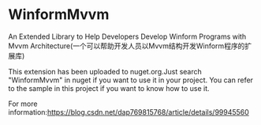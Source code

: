 # WinformMvvm
An Extended Library to Help Developers Develop Winform Programs with Mvvm Architecture(一个可以帮助开发人员以Mvvm结构开发Winform程序的扩展库)

This extension has been uploaded to nuget.org.Just search "WinformMvvm" in nuget if you want to use it in your project.
You can refer to the sample in this project if you want to know how to use it.

For more information:https://blog.csdn.net/dap769815768/article/details/99945560
